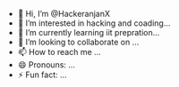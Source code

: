 - 👋 Hi, I’m @HackeranjanX
- 👀 I’m interested in hacking and coading...
- 🌱 I’m currently learning iit prepration...
- 💞️ I’m looking to collaborate on ...
- 📫 How to reach me ...
- 😄 Pronouns: ...
- ⚡ Fun fact: ...

<!---
HackeranjanX/HackeranjanX is a ✨ special ✨ repository because its `README.md` (this file) appears on your GitHub profile.
You can click the Preview link to take a look at your changes.
--->
